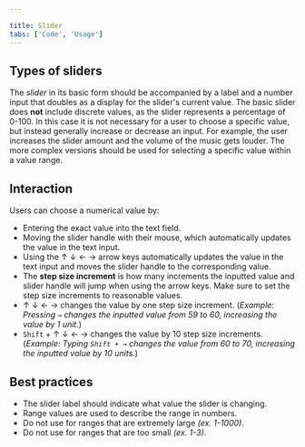 ```yaml
---

title: Slider
tabs: ['Code', 'Usage']
---
```


## Types of sliders

The _slider_ in its basic form should be accompanied by a label and a number input that doubles as a display for the slider's current value. The basic slider does **not** include discrete values, as the slider represents a percentage of 0-100. In this case it is not necessary for a user to choose a specific value, but instead generally increase or decrease an input. For example, the user increases the slider amount and the volume of the music gets louder. The more complex versions should be used for selecting a specific value within a value range.


## Interaction

Users can choose a numerical value by:

- Entering the exact value into the text field.
- Moving the slider handle with their mouse, which automatically updates the value in the text input.
- Using the ↑ ↓ ← → arrow keys automatically updates the value in the text input and moves the slider handle to the corresponding value.
- The **step size increment** is how many increments the inputted value and slider handle will jump when using the arrow keys. Make sure to set the step size increments to reasonable values.
- ↑ ↓ ← → changes the value by one step size increment. (_Example: Pressing `→` changes the inputted value from 59 to 60, increasing the value by 1 unit._)
- `Shift` + ↑ ↓ ← → changes the value by 10 step size increments. (_Example: Typing `Shift + →` changes the value from 60 to 70, increasing the inputted value by 10 units._)


## Best practices

- The slider label should indicate what value the slider is changing.
- Range values are used to describe the range in numbers.
- Do not use for ranges that are extremely large _(ex. 1-1000)_.
- Do not use for ranges that are too small _(ex. 1-3)_.
